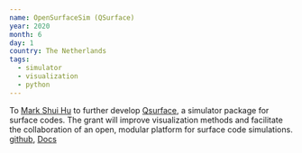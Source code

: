 ```yaml
---
name: OpenSurfaceSim (QSurface)
year: 2020
month: 6
day: 1
country: The Netherlands
tags:
  - simulator
  - visualization
  - python
---
```

 To [Mark Shui Hu](https://watermarkhu.nl/) to further develop [Qsurface](https://github.com/watermarkhu/qsurface), a simulator package for surface codes. The grant will improve visualization methods and facilitate the collaboration of an open, modular platform for surface code simulations. [github](https://github.com/watermarkhu/qsurface), [Docs](https://qsurface.readthedocs.io/en/latest/index.html)
